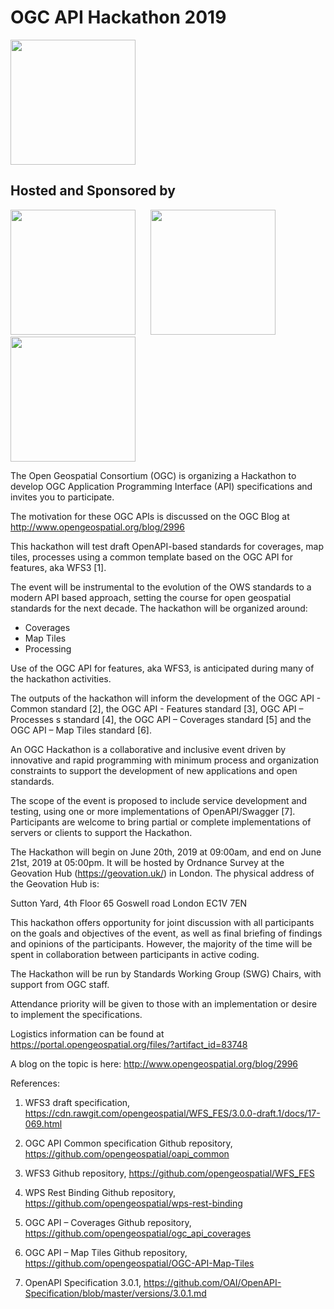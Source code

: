 # OGC API Hackathon 2019

<img src="http://www.opengeospatial.org/pub/www/files/OGC_Logo_2D_Blue_x_0_0.png" width="200"/>

## Hosted and Sponsored by
[<img src="https://geovation.uk/wp-content/uploads/2018/11/geovation_logo.svg" width="200"/>](https://geovation.uk/) &nbsp;&nbsp;&nbsp;&nbsp; [<img src="https://www.ordnancesurvey.co.uk/blog/wp-content/uploads/2018/08/os-logo.png" width="200"/>](https://www.ordnancesurvey.co.uk/s) &nbsp;&nbsp;&nbsp;&nbsp; [<img src="https://www.esa.int/esalogo/images/logotype/img_colorlogo_darkblue.gif" width="200"/>](https://www.esa.int/ESA)

The Open Geospatial Consortium (OGC) is organizing a Hackathon to develop OGC Application Programming Interface (API) specifications and invites you to participate.

The motivation for these OGC APIs is discussed on the OGC Blog at http://www.opengeospatial.org/blog/2996

This hackathon will test draft OpenAPI-based standards for coverages, map tiles, processes using a common template based on the OGC API for features, aka WFS3 [1].

The event will be instrumental to the evolution of the OWS standards to a modern API based approach, setting the course for open geospatial standards for the next decade. The hackathon will be organized around:

* Coverages
* Map Tiles
* Processing

Use of the OGC API for features, aka WFS3, is anticipated during many of the hackathon activities.

The outputs of the hackathon will inform the development of the OGC API - Common standard [2], the OGC API - Features standard [3], OGC API – Processes s standard [4], the OGC API – Coverages standard [5] and the OGC API – Map Tiles standard [6].

An OGC Hackathon is a collaborative and inclusive event driven by innovative and rapid programming with minimum process and organization constraints to support the development of new applications and open standards.

The scope of the event is proposed to include service development and testing, using one or more implementations of OpenAPI/Swagger [7]. Participants are welcome to bring partial or complete implementations of servers or clients to support the Hackathon.

The Hackathon will begin on June 20th, 2019 at 09:00am, and end on June 21st, 2019 at 05:00pm. It will be hosted by Ordnance Survey at the Geovation Hub (https://geovation.uk/) in London. The physical address of the Geovation Hub is:

Sutton Yard, 4th Floor
65 Goswell road
London
EC1V 7EN

This hackathon offers opportunity for joint discussion with all participants on the goals and objectives of the event, as well as final briefing of findings and opinions of the participants. However, the majority of the time will be spent in collaboration between participants in active coding.

The Hackathon will be run by Standards Working Group (SWG) Chairs, with support from OGC staff.

Attendance priority will be given to those with an implementation or desire to implement the specifications.

Logistics information can be found at https://portal.opengeospatial.org/files/?artifact_id=83748

A blog on the topic is here: http://www.opengeospatial.org/blog/2996

References:

1. WFS3 draft specification, https://cdn.rawgit.com/opengeospatial/WFS_FES/3.0.0-draft.1/docs/17-069.html

2. OGC API Common specification Github repository, https://github.com/opengeospatial/oapi_common

3. WFS3 Github repository, https://github.com/opengeospatial/WFS_FES

4. WPS Rest Binding Github repository, https://github.com/opengeospatial/wps-rest-binding

5. OGC API – Coverages Github repository, https://github.com/opengeospatial/ogc_api_coverages

6. OGC API – Map Tiles Github repository, https://github.com/opengeospatial/OGC-API-Map-Tiles

7. OpenAPI Specification 3.0.1, https://github.com/OAI/OpenAPI-Specification/blob/master/versions/3.0.1.md
